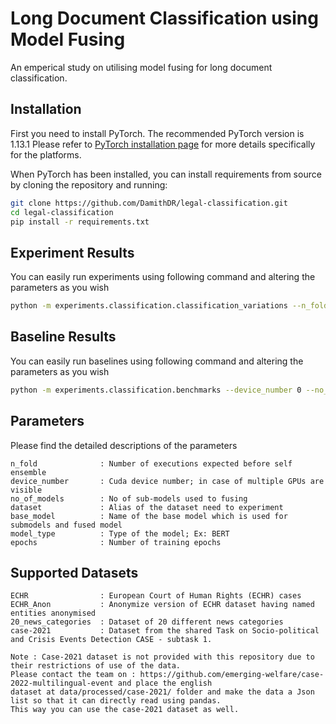 # Long Document Classification using Model Fusing

An emperical study on utilising model fusing for long document classification.

## Installation
First you need to install PyTorch. The recommended PyTorch version is 1.13.1
Please refer to [PyTorch installation page](https://pytorch.org/get-started/locally/#start-locally) for more details specifically for the platforms.

When PyTorch has been installed, you can install requirements from source by cloning the repository and running:

```bash
git clone https://github.com/DamithDR/legal-classification.git
cd legal-classification
pip install -r requirements.txt
```

## Experiment Results
You can easily run experiments using following command and altering the parameters as you wish

```bash
python -m experiments.classification.classification_variations --n_fold 1 --device_number 0 --no_of_models 3 --dataset ECHR
```

## Baseline Results
You can easily run baselines using following command and altering the parameters as you wish

```bash
python -m experiments.classification.benchmarks --device_number 0 --no_of_models 3 --dataset ECHR
```

## Parameters
Please find the detailed descriptions of the parameters
```text
n_fold              : Number of executions expected before self ensemble
device_number       : Cuda device number; in case of multiple GPUs are visible
no_of_models        : No of sub-models used to fusing
dataset             : Alias of the dataset need to experiment
base_model          : Name of the base model which is used for submodels and fused model
model_type          : Type of the model; Ex: BERT
epochs              : Number of training epochs

```

## Supported Datasets
```text
ECHR                : European Court of Human Rights (ECHR) cases
ECHR_Anon           : Anonymize version of ECHR dataset having named entities anonymised
20_news_categories  : Dataset of 20 different news categories
case-2021           : Dataset from the shared Task on Socio-political and Crisis Events Detection CASE - subtask 1.

Note : Case-2021 dataset is not provided with this repository due to their restrictions of use of the data. 
Please contact the team on : https://github.com/emerging-welfare/case-2022-multilingual-event and place the english
dataset at data/processed/case-2021/ folder and make the data a Json list so that it can directly read using pandas.
This way you can use the case-2021 dataset as well. 

```

[//]: # (## Citation)

[//]: # (Please consider citing us if you use the library or the code. )

[//]: # (```bash)

[//]: # (@inproceedings{damith2022DTWquranqa,)

[//]: # (  title={DTW at Qur'an QA 2022: Utilising Transfer Learning with Transformers for Question Answering in a Low-resource Domain},)

[//]: # (  author={Damith Premasiri and Tharindu Ranasinghe and Wajdi Zaghouani and Ruslan Mitkov},)

[//]: # (  booktitle={Proceedings of the 5th Workshop on Open-Source Arabic Corpora and Processing Tools &#40;OSACT5&#41;.},)

[//]: # (  year={2022})

[//]: # (})

[//]: # (```)
